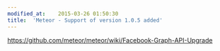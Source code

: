 ```yaml
---
modified_at:	2015-03-26 01:50:30
title:	'Meteor - Support of version 1.0.5 added'
---
```


https://github.com/meteor/meteor/wiki/Facebook-Graph-API-Upgrade
